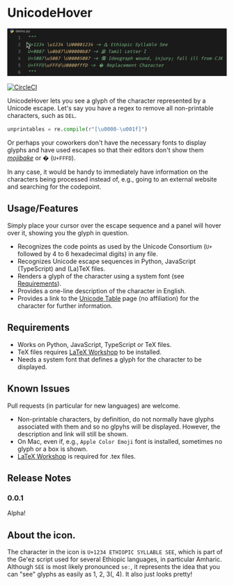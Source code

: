 # UnicodeHover

![img](./img/demo.gif)

[![CircleCI](https://circleci.com/gh/jamesohortle/UnicodeHover/tree/master.svg?style=svg&circle-token=3e37509dd484de97a96efe5931aa37f689a09c15)](https://circleci.com/gh/jamesohortle/UnicodeHover/tree/master)

UnicodeHover lets you see a glyph of the character represented by a Unicode escape. Let's say you have a regex to remove all non-printable characters, such as `DEL`.

```python
unprintables = re.compile(r"[\u0000-\u001f]")
```

Or perhaps your coworkers don't have the necessary fonts to display glyphs and have used escapes so that their editors don't show them [_mojibake_](https://en.wikipedia.org/wiki/Mojibake) or � (`U+FFFD`).

In any case, it would be handy to immediately have information on the characters being processed instead of, e.g., going to an external website and searching for the codepoint.

## Usage/Features

Simply place your cursor over the escape sequence and a panel will hover over it, showing you the glyph in question.

- Recognizes the code points as used by the Unicode Consortium (`U+` followed by 4 to 6 hexadecimal digits) in any file.
- Recognizes Unicode escape sequences in Python, JavaScript (TypeScript) and (La)TeX files.
- Renders a glyph of the character using a system font (see [Requirements](#requirements)).
- Provides a one-line description of the character in English.
- Provides a link to the [Unicode Table](https://unicode-table.com) page (no affiliation) for the character for further information.

## Requirements

- Works on Python, JavaScript, TypeScript or TeX files.
- TeX files requires [LaTeX Workshop](https://github.com/James-Yu/LaTeX-Workshop) to be installed.
- Needs a system font that defines a glyph for the character to be displayed.

## Known Issues

Pull requests (in particular for new languages) are welcome.

- Non-printable characters, by definition, do not normally have glyphs associated with them and so no glpyhs will be displayed. However, the description and link will still be shown.
- On Mac, even if, e.g., `Apple Color Emoji` font is installed, sometimes no glyph or a box is shown.
- [LaTeX Workshop](https://github.com/James-Yu/LaTeX-Workshop) is required for .tex files.

## Release Notes

### 0.0.1

Alpha!

## About the icon.

The character in the icon is `U+1234 ETHIOPIC SYLLABLE SEE`, which is part of the Geʽez script used for several Ethiopic languages, in particular Amharic. Although `SEE` is most likely pronounced `seː`, it represents the idea that you can "see" glyphs as easily as 1, 2, 3(, 4). It also just looks pretty!